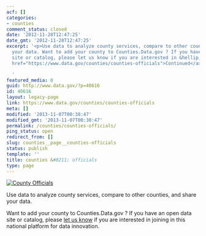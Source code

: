 ```yaml
---
acf: []
categories:
- counties
comment_status: closed
date: '2012-11-28T12:47:25'
date_gmt: '2012-11-28T12:47:25'
excerpt: '<p>Use data to analyze county services, compare to other counties, and share
  your data. Want to add your county to Counties.Data.gov ? If you have an open data
  site or catalog, please let us know if you are interested in &hellip; <a aria-describedby="post-title-40616"
  href="https://www.data.gov/counties/counties-officials">Continued</a></p>

  '
featured_media: 0
guid: http://www.data.gov/?p=40616
id: 40616
layout: legacy-page
link: https://www.data.gov/counties/counties-officials
meta: []
modified: '2013-11-07T00:38:47'
modified_gmt: '2013-11-07T00:38:47'
permalink: /counties/counties-officials/
ping_status: open
redirect_from: []
slug: counties__page__counties-officials
status: publish
template: ''
title: counties &#8211; officials
type: page
---
```

[![County Officials](https://s3.amazonaws.com/bsp-ocsit-prod-east-appdata/datagov/wordpress/2013/10/attachments/counties-feature-officials.jpg "County Officials")](/contact-us "Contact Us")


Use data to analyze county services, compare to other counties, and share your data.


Want to add your county to Counties.Data.gov ? If you have an open data site or catalog, please [let us know](/contact-us "Contact Us") if you are interested in joining in this national platform for data innovation.



